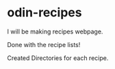 # odin-recipes

I will be making recipes webpage.

Done with the recipe lists!

Created Directories for each recipe.